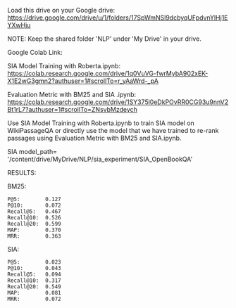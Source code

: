 Load this drive on your Google drive:
https://drive.google.com/drive/u/1/folders/17SpWmNSl9dcbyqUFpdvnYlHj1EYXwHju


NOTE: Keep the shared folder 'NLP' under 'My Drive' in your drive.

Google Colab Link:

SIA Model Training with Roberta.ipynb:          https://colab.research.google.com/drive/1q0VuVG-fwrMybA902xEK-X1E2wG3gmn2?authuser=1#scrollTo=r_yAaWrd-_pA

Evaluation Metric with BM25 and SIA .ipynb: https://colab.research.google.com/drive/1SY375l0eDkPOvRR0CG93u9nnV2Bt1rL7?authuser=1#scrollTo=ZNsvbMzdeych


Use SIA Model Training with Roberta.ipynb to train SIA model on WikiPassageQA or directly use the model that we have trained to re-rank passages using Evaluation Metric with BM25 and SIA.ipynb.

SIA model_path= '/content/drive/MyDrive/NLP/sia_experiment/SIA_OpenBookQA'

RESULTS:

  BM25:
  
    P@5:        0.127  
    P@10:       0.072
    Recall@5:   0.467
    Recall@10:  0.526
    Recall@20:  0.599
    MAP:        0.370
    MRR:        0.363
    
  SIA: 
  
    P@5:        0.023
    P@10:       0.043
    Recall@5:   0.094
    Recall@10:  0.317
    Recall@20:  0.549
    MAP:        0.081
    MRR:        0.072
